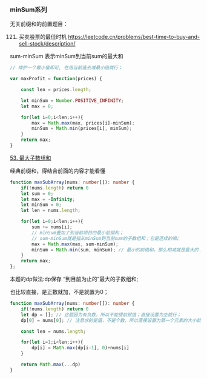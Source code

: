


### minSum系列

无关前缀和的前置题目：


121. 买卖股票的最佳时机
<https://leetcode.cn/problems/best-time-to-buy-and-sell-stock/description/>


sum-minSum 表示minSum到当前sum的最大和

```js
// 维护一个最小值即可, 在用当前值去减最小值就行；

var maxProfit = function(prices) {

    const len = prices.length;

    let minSum = Number.POSITIVE_INFINITY;
    let max = 0;

    for(let i=0;i<len;i++){
        max = Math.max(max, prices[i]-minSum);
        minSum = Math.min(prices[i], minSum);
    }
    return max;
}
```


[53. 最大子数组和](https://leetcode.cn/problems/maximum-subarray/description/)

经典前缀和，得结合前面的内容才能看懂

```ts
function maxSubArray(nums: number[]): number {
    if(!nums.length) return 0
    let sum = 0;
    let max = -Infinity;
    let minSum = 0;
    let len = nums.length;

    for(let i=0;i<len;i++){
        sum += nums[i];
        // minSum叠加了到当前项目的最小前缀和；
        // sum-minSum就是指从minSum到当前sum的子数组和；它是连续的嘛;
        max = Math.max(max, sum-minSum);
        minSum = Math.min(sum, minSum); // 最小的前缀和，那么相减就是最大的；
    }
    return max;
};

```

本题的dp做法:dp保存 “到目前为止的”最大的子数组和;

也比较直接，是正数就加，不是就置为0；
```ts
function maxSubArray(nums: number[]): number {
    if(!nums.length) return 0
    let dp = []; // 这题因为有负数，所以不能提前赋值；直接设置为空就行；
    dp[0] = nums[0]; // 注意求的是值，不是个数，所以直接设置为第一个元素的大小就行；

    const len = nums.length;

    for(let i=1;i<len;i++){
        dp[i] = Math.max(dp[i-1], 0)+nums[i]
    }

    return Math.max(...dp)
}
```